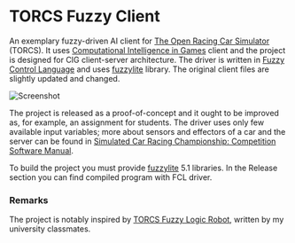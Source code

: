 # TORCS Fuzzy Client

An exemplary fuzzy-driven AI client for [The Open Racing Car Simulator](http://torcs.sourceforge.net/) (TORCS). It uses [Computational Intelligence in Games](https://sourceforge.net/projects/cig/files/SCR%20Championship/) client and the project is designed for CIG client-server architecture. The driver is written in [Fuzzy Control Language](https://en.wikipedia.org/wiki/Fuzzy_Control_Language) and uses [fuzzylite](http://www.fuzzylite.com/) library. The original client files are slightly updated and changed.

![Screenshot](https://andre-wojtowicz.github.io/torcs-client-fuzzy-cpp/torcs-screenshot.png)

The project is released as a proof-of-concept and it ought to be improved as, for example, an assignment for students. The driver uses only few available input variables; more about sensors and effectors of a car and the server can be found in [Simulated Car Racing Championship: Competition Software Manual](http://arxiv.org/abs/1304.1672).

To build the project you must provide [fuzzylite](http://www.fuzzylite.com/) 5.1 libraries. In the Release section you can find compiled program with FCL driver.

### Remarks 

The project is notably inspired by [TORCS Fuzzy Logic Robot](https://vimeo.com/14217569), written by my university classmates.
